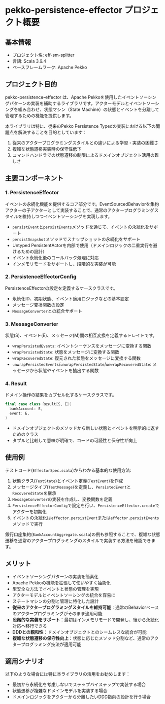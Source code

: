 # pekko-persistence-effector プロジェクト概要

## 基本情報

- プロジェクト名: eff-sm-splitter
- 言語: Scala 3.6.4
- ベースフレームワーク: Apache Pekko

## プロジェクト目的

pekko-persistence-effector は、Apache Pekkoを使用したイベントソーシングパターンの実装を補助するライブラリです。アクターモデルとイベントソーシングを組み合わせ、状態マシン（State Machine）の状態とイベントを分離して管理するための機能を提供します。

本ライブラリは特に、従来のPekko Persistence Typedの実装における以下の問題点を解決することを目的としています：

1. 従来のアクタープログラミングスタイルとの違いによる学習・実装の困難さ
2. 複雑な状態遷移実装時の保守性低下
3. コマンドハンドラでの状態遷移の制限によるドメインオブジェクト活用の難しさ

## 主要コンポーネント

### 1. PersistenceEffector

イベントの永続化機能を提供するコア部分です。EventSourcedBehaviorを集約アクターの子アクターとして実装することで、通常のアクタープログラミングスタイルを維持しつつイベントソーシングを実現します。

- `persistEvent`と`persistEvents`メソッドを通じて、イベントの永続化をサポート
- `persistSnapshot`メソッドでスナップショットの永続化をサポート
- Untyped PersistentActorを内部で使用（ドメインロジックの二重実行を避けるための設計）
- イベント永続化後のコールバック処理に対応
- インメモリモードをサポートし、段階的な実装が可能

### 2. PersistenceEffectorConfig

PersistenceEffectorの設定を定義するケースクラスです。

- 永続化ID、初期状態、イベント適用ロジックなどの基本設定
- メッセージ変換関数の設定
- `MessageConverter`との統合サポート

### 3. MessageConverter

状態(S)、イベント(E)、メッセージ(M)間の相互変換を定義するトレイトです。

- `wrapPersistedEvents`: イベントシーケンスをメッセージに変換する関数
- `wrapPersistedState`: 状態をメッセージに変換する関数
- `wrapRecoveredState`: 復元された状態をメッセージに変換する関数
- `unwrapPersistedEvents`/`unwrapPersistedState`/`unwrapRecoveredState`: メッセージから状態やイベントを抽出する関数

### 4. Result

ドメイン操作の結果をカプセル化するケースクラスです。

```scala
final case class Result[S, E](
  bankAccount: S,
  event: E,
)
```

- ドメインオブジェクトのメソッドから新しい状態とイベントを明示的に返すためのクラス
- タプルと比較して意味が明確で、コードの可読性と保守性が向上

## 使用例

テストコード(`EffectorSpec.scala`)からわかる基本的な使用方法:

1. 状態クラス(`TestState`)とイベント定義(`TestEvent`)を作成
2. メッセージタイプ(`TestMessage`)を定義し、`PersistedEvent`と`RecoveredState`を継承
3. `MessageConverter`の実装を作成し、変換関数を定義
4. `PersistenceEffectorConfig`で設定を行い、`PersistenceEffector.create`でアクターを初期化
5. イベントの永続化は`effector.persistEvent`または`effector.persistEvents`メソッドで実行

銀行口座集約(`BankAccountAggregate.scala`)の例も参照することで、複雑な状態遷移を通常のアクタープログラミングのスタイルで実装する方法を確認できます。

## メリット

- イベントソーシングパターンの実装を簡素化
- Apache Pekkoの機能を拡張して使いやすく抽象化
- 型安全な方法でイベントと状態の管理を実現
- アクターモデルとイベントソーシングの統合を容易に
- ステートマシンの分割と管理に特化した設計
- **従来のアクタープログラミングスタイルを維持可能**：通常のBehaviorベースのアクタープログラミングがそのまま適用可能
- **段階的な実装をサポート**：最初はインメモリモードで開発し、後から永続化対応へ移行できる
- **DDDとの親和性**：ドメインオブジェクトとのシームレスな統合が可能
- **複雑な状態遷移の保守性向上**：状態に応じたメソッド分割など、通常のアクタープログラミング技法が適用可能

## 適用シナリオ

以下のような場合には特に本ライブラリの活用をお勧めします：

- 最初から永続化を考慮しないでステップバイステップで実装する場合
- 状態遷移が複雑なドメインモデルを実装する場合
- ドメインロジックをアクターから分離したいDDD指向の設計を行う場合
